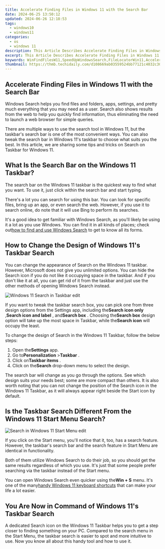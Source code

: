 ```yaml
---
title: Accelerate Finding Files in Windows 11 with the Search Bar
date: 2024-06-25 13:50:12
updated: 2024-06-26 12:18:53
tags:
  - windows10
  - windows11
categories:
  - os
  - windows 11
description: This Article Describes Accelerate Finding Files in Windows 11 with the Search Bar
excerpt: This Article Describes Accelerate Finding Files in Windows 11 with the Search Bar
keywords: WinFindFilesW11,SpeedUpWindowsSearch,FileLocatorWin11,AcceleratedFileFinder,QuickWindowsSearch,EnhanceW11FileLoc,BoostFileSearchWin11
thumbnail: https://thmb.techidaily.com/d108669ab03559524bb77121c4032c30df350e077c8698244c3203b72aed2547.jpg
---
```


## Accelerate Finding Files in Windows 11 with the Search Bar

 Windows Search helps you find files and folders, apps, settings, and pretty much everything that you may need as a user. Search also shows results from the web to help you quickly find information, thus eliminating the need to launch a web browser for simple queries.

 There are multiple ways to use the search tool in Windows 11, but the taskbar's search bar is one of the most convenient ways. You can also tweak the search bar in Windows 11's taskbar to choose what suits you the best. In this article, we are sharing some tips and tricks on Search on Taskbar for Windows 11.

## What Is the Search Bar on the Windows 11 Taskbar?

 The search bar on the Windows 11 taskbar is the quickest way to find what you want. To use it, just click within the search bar and start typing.

 There's a lot you can search for using this bar. You can look for specific files, bring up an app, or even search the web. However, if you use it to search online, do note that it will use Bing to perform its searches.

 It's a good idea to get familiar with Windows Search, as you'll likely be using it a lot as you use Windows. You can find it in all kinds of places; check out[how to find and use Windows Search](https://www.makeuseof.com/windows-search-use-guide/) to get to know all its forms.

## How to Change the Design of Windows 11's Taskbar Search

 You can change the appearance of Search on the Windows 11 taskbar. However, Microsoft does not give you unlimited options. You can hide the Search icon if you do not like it occupying space in the taskbar. And if you don't like it at all, you can get rid of it from the taskbar and just use the other methods of opening Windows Search instead.

![Windows 11 Search in Taskbar edit](https://static1.makeuseofimages.com/wordpress/wp-content/uploads/2023/02/windows-11-search-in-taskbar-edit.jpg)

 If you want to tweak the taskbar search box, you can pick one from three design options from the Settings app, including the**Search icon only** ,**Search icon and label** , and**Search box** . Choosing the**Search box** design option will take up the most space in Taskbar, while the**Search icon** will occupy the least.

 To change the design of Search in the Windows 11 Taskbar, follow the below steps:

1. Open the**Settings** app.
2. Go to**Personalization** \>**Taskbar** .
3. Click on**Taskbar items** .
4. Click on the**Search** drop-down menu to select the design.

 The search bar will change as you go through the options. See which design suits your needs best; some are more compact than others. It is also worth noting that you can not change the position of the Search icon in the Windows 11 Taskbar, as it will always appear right beside the Start icon by default.

## Is the Taskbar Search Different From the Windows 11 Start Menu Search?

![Search in Windows 11 Start Menu edit](https://static1.makeuseofimages.com/wordpress/wp-content/uploads/2023/02/search-in-windows-11-start-menu-edit.jpg)

 If you click on the Start menu, you'll notice that it, too, has a search feature. However, the taskbar's search bar and the search feature in Start Menu are identical in functionality.

 Both of them utilize Windows Search to do their job, so you should get the same results regardless of which you use. It's just that some people prefer searching via the taskbar instead of the Start menu.

 You can open Windows Search even quicker using the**Win + S** menu. It's one of the many[handy Windows 11 keyboard shortcuts](https://www.makeuseof.com/windows-11-keyboard-shortcuts/) that can make your life a lot easier.

##

## You Are Now in Command of Windows 11's Taskbar Search

 A dedicated Search icon on the Windows 11 Taskbar helps you to get a step closer to finding something on your PC. Compared to the search menu in the Start Menu, the taskbar search is easier to spot and more intuitive to use. Now you know all about this handy tool and how to use it.


<ins class="adsbygoogle"
     style="display:block"
     data-ad-format="autorelaxed"
     data-ad-client="ca-pub-7571918770474297"
     data-ad-slot="1223367746"></ins>



<ins class="adsbygoogle"
     style="display:block"
     data-ad-client="ca-pub-7571918770474297"
     data-ad-slot="8358498916"
     data-ad-format="auto"
     data-full-width-responsive="true"></ins>
